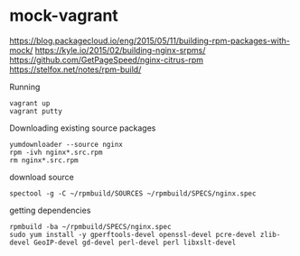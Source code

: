 # mock-vagrant
https://blog.packagecloud.io/eng/2015/05/11/building-rpm-packages-with-mock/
https://kyle.io/2015/02/building-nginx-srpms/
https://github.com/GetPageSpeed/nginx-citrus-rpm
https://stelfox.net/notes/rpm-build/


Running
```
vagrant up
vagrant putty
```

Downloading existing source packages
```
yumdownloader --source nginx
rpm -ivh nginx*.src.rpm
rm nginx*.src.rpm
```
download source
```
spectool -g -C ~/rpmbuild/SOURCES ~/rpmbuild/SPECS/nginx.spec
```

getting dependencies
```
rpmbuild -ba ~/rpmbuild/SPECS/nginx.spec
sudo yum install -y gperftools-devel openssl-devel pcre-devel zlib-devel GeoIP-devel gd-devel perl-devel perl libxslt-devel
```
